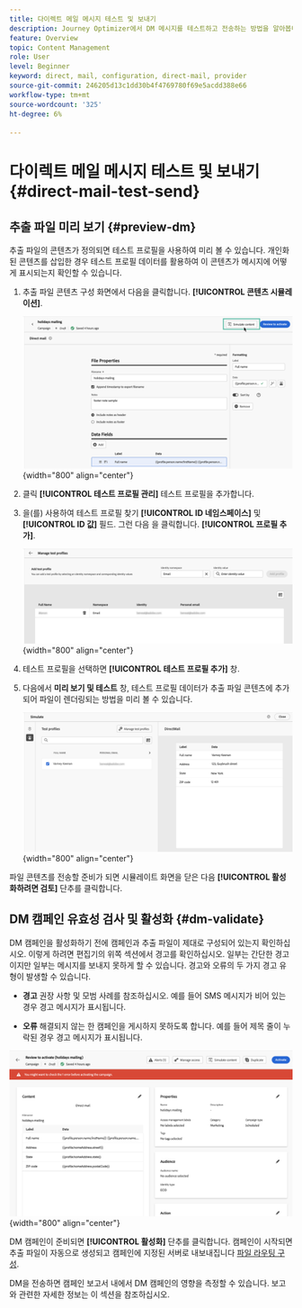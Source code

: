 ```yaml
---
title: 다이렉트 메일 메시지 테스트 및 보내기
description: Journey Optimizer에서 DM 메시지를 테스트하고 전송하는 방법을 알아봅니다
feature: Overview
topic: Content Management
role: User
level: Beginner
keyword: direct, mail, configuration, direct-mail, provider
source-git-commit: 246205d13c1dd30b4f4769780f69e5acdd388e66
workflow-type: tm+mt
source-wordcount: '325'
ht-degree: 6%

---
```


# 다이렉트 메일 메시지 테스트 및 보내기 {#direct-mail-test-send}

## 추출 파일 미리 보기 {#preview-dm}

추출 파일의 콘텐츠가 정의되면 테스트 프로필을 사용하여 미리 볼 수 있습니다. 개인화된 콘텐츠를 삽입한 경우 테스트 프로필 데이터를 활용하여 이 콘텐츠가 메시지에 어떻게 표시되는지 확인할 수 있습니다.

1. 추출 파일 콘텐츠 구성 화면에서 다음을 클릭합니다. **[!UICONTROL 콘텐츠 시뮬레이션]**.

   ![](assets/direct-mail-simulate-button.png){width="800" align="center"}

1. 클릭 **[!UICONTROL 테스트 프로필 관리]** 테스트 프로필을 추가합니다.

1. 을(를) 사용하여 테스트 프로필 찾기 **[!UICONTROL ID 네임스페이스]** 및 **[!UICONTROL ID 값]** 필드. 그런 다음 을 클릭합니다. **[!UICONTROL 프로필 추가]**.

   ![](assets/direct-mail-test-profile.png){width="800" align="center"}

1. 테스트 프로필을 선택하면 **[!UICONTROL 테스트 프로필 추가]** 창.

1. 다음에서 **미리 보기 및 테스트** 창, 테스트 프로필 데이터가 추출 파일 콘텐츠에 추가되어 파일이 렌더링되는 방법을 미리 볼 수 있습니다.

   ![](assets/direct-mail-simulate.png){width="800" align="center"}

파일 콘텐츠를 전송할 준비가 되면 시뮬레이트 화면을 닫은 다음 **[!UICONTROL 활성화하려면 검토]** 단추를 클릭합니다.

## DM 캠페인 유효성 검사 및 활성화 {#dm-validate}

DM 캠페인을 활성화하기 전에 캠페인과 추출 파일이 제대로 구성되어 있는지 확인하십시오. 이렇게 하려면 편집기의 위쪽 섹션에서 경고를 확인하십시오. 일부는 간단한 경고이지만 일부는 메시지를 보내지 못하게 할 수 있습니다. 경고와 오류의 두 가지 경고 유형이 발생할 수 있습니다.

* **경고** 권장 사항 및 모범 사례를 참조하십시오. 예를 들어 SMS 메시지가 비어 있는 경우 경고 메시지가 표시됩니다.

* **오류** 해결되지 않는 한 캠페인을 게시하지 못하도록 합니다. 예를 들어 제목 줄이 누락된 경우 경고 메시지가 표시됩니다.

![](assets/direct-mail-review.png){width="800" align="center"}

DM 캠페인이 준비되면 **[!UICONTROL 활성화]** 단추를 클릭합니다. 캠페인이 시작되면 추출 파일이 자동으로 생성되고 캠페인에 지정된 서버로 내보내집니다 [파일 라우팅 구성](../direct-mail/direct-mail-configuration.md).

DM을 전송하면 캠페인 보고서 내에서 DM 캠페인의 영향을 측정할 수 있습니다. 보고와 관련한 자세한 정보는 이 섹션을 참조하십시오.
